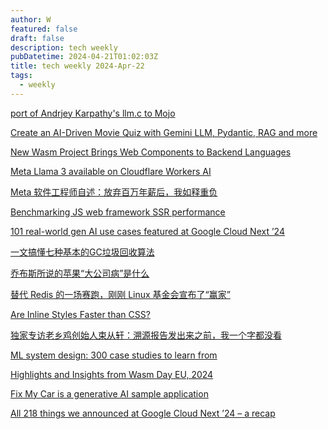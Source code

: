 ```yaml
---
author: W
featured: false
draft: false
description: tech weekly
pubDatetime: 2024-04-21T01:02:03Z
title: tech weekly 2024-Apr-22
tags:
  - weekly
---
```


[port of Andrjey Karpathy's llm.c to Mojo](https://github.com/dorjeduck/llm.mojo)

[Create an AI-Driven Movie Quiz with Gemini LLM, Pydantic, RAG and more](https://towardsdatascience.com/create-an-ai-driven-movie-quiz-with-gemini-llm-python-fastapi-pydantic-rag-and-more-e15322be4f66)

[New Wasm Project Brings Web Components to Backend Languages](https://thenewstack.io/reversing-web-assembly-project-extends-web-components/)

[Meta Llama 3 available on Cloudflare Workers AI](https://blog.cloudflare.com/meta-llama-3-available-on-cloudflare-workers-ai/)

[Meta 软件工程师自述：放弃百万年薪后，我如释重负](https://www.infoq.cn/article/oHhj5oKDSCz345mA2iSd)

[Benchmarking JS web framework SSR performance](https://github.com/eknkc/ssr-benchmark)

[101 real-world gen AI use cases featured at Google Cloud Next ’24](https://blog.google/products/google-cloud/gen-ai-business-use-cases/)

[一文搞懂七种基本的GC垃圾回收算法](https://mp.weixin.qq.com/s/ICgZQ8riLWwD9wwnxUf4nw)

[乔布斯所说的苹果“大公司病”是什么](https://mp.weixin.qq.com/s/00tvJerMdruO7nuy3akuzw)

[替代 Redis 的一场赛跑，刚刚 Linux 基金会宣布了“赢家”](https://mp.weixin.qq.com/s/ax_Rk_owpNRBkZJ3hoG3iw)

[Are Inline Styles Faster than CSS?](https://danielnagy.me/posts/Post_tsr8q6sx37pl)

[独家专访老乡鸡创始人束从轩：溯源报告发出来之前，我一个字都没看](https://mp.weixin.qq.com/s/vrjVT8mTx29TbBUrV81FkA)

[ML system design: 300 case studies to learn from](https://www.evidentlyai.com/ml-system-design)

[Highlights and Insights from Wasm Day EU, 2024](https://wasmcloud.com/blog/wasm-day-summary-blog)

[Fix My Car is a generative AI sample application](https://github.com/GoogleCloudPlatform/generative-ai/tree/main/gemini/sample-apps/fixmycar)

[All 218 things we announced at Google Cloud Next ’24 – a recap](https://cloud.google.com/blog/topics/google-cloud-next/google-cloud-next-2024-wrap-up?e=48754805)

[]()

[]()

[]()

[]()
